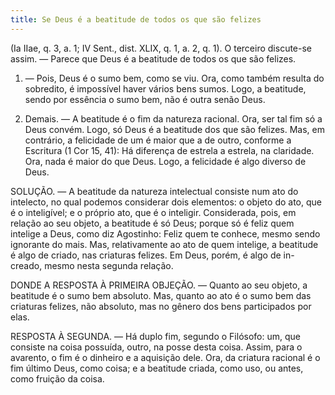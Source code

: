 ```yaml
---
title: Se Deus é a beatitude de todos os que são felizes
---
```


(Ia IIae, q. 3, a. 1; IV Sent., dist. XLIX, q. 1, a. 2, q. 1).
  O terceiro discute-se assim. — Parece que Deus é a beatitude de todos os que são felizes.  

1. — Pois, Deus é o sumo bem, como se viu. Ora, como também resulta do sobredito, é impossível haver vários bens sumos. Logo, a beatitude, sendo por essência o sumo bem, não é outra senão Deus.  

2. Demais. — A beatitude é o fim da natureza racional. Ora, ser tal fim só a Deus convém. Logo, só Deus é a beatitude dos que são felizes.  Mas, em contrário, a felicidade de um é maior que a de outro, conforme a Escritura (1 Cor 15, 41): Há diferença de estrela a estrela, na claridade. Ora, nada é maior do que Deus. Logo, a felicidade é algo diverso de Deus.  

SOLUÇÃO. — A beatitude da natureza intelectual consiste num ato do intelecto, no qual podemos considerar dois elementos: o objeto do ato, que é o inteligível; e o próprio ato, que é o inteligir. Considerada, pois, em relação ao seu objeto, a beatitude é só Deus; porque só é feliz quem intelige a Deus, como diz Agostinho: Feliz quem te conhece, mesmo sendo ignorante do mais. Mas, relativamente ao ato de quem intelige, a beatitude é algo de criado, nas criaturas felizes. Em Deus, porém, é algo de in- creado, mesmo nesta segunda relação.  

DONDE A RESPOSTA À PRIMEIRA OBJEÇÃO. — Quanto ao seu objeto, a beatitude é o sumo bem absoluto. Mas, quanto ao ato é o sumo bem das criaturas felizes, não absoluto, mas no gênero dos bens participados por elas.  

RESPOSTA À SEGUNDA. — Há duplo fim, segundo o Filósofo: um, que consiste na coisa possuída, outro, na posse desta coisa. Assim, para o avarento, o fim é o dinheiro e a aquisição dele. Ora, da criatura racional é o fim último Deus, como coisa; e a beatitude criada, como uso, ou antes, como fruição da coisa.